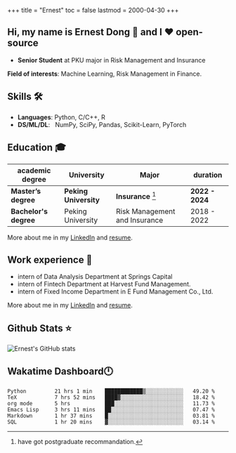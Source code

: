 +++
title = "Ernest"
toc = false
lastmod = 2000-04-30
+++

## Hi, my name is Ernest Dong 👋 and I ❤️ open-source

- **Senior Student** at PKU major in Risk Management and Insurance

**Field of interests**: Machine Learning, Risk Management in Finance.

## Skills 🛠️

- **Languages**:        Python, C/C++, R
- **DS/ML/DL**: &nbsp;  NumPy, SciPy, Pandas, Scikit-Learn, PyTorch

## Education 🎓

| academic degree       | University            | Major                         | duration        |
| --------------------- | --------------------- | ----------------------------- | --------------- |
| **Master’s degree**   | **Peking University** | **Insurance** [^1]            | **2022 - 2024** |
| **Bachelor's degree** | Peking University     | Risk Management and Insurance | 2018 - 2022     |

More about me in my [LinkedIn](https://www.linkedin.com/in/晨阳-董-918ab41b4/) and [resume](../files/resume.pdf).

## Work experience 👔

- intern of Data Analysis Department at Springs Capital
- intern of Fintech Department at Harvest Fund Management.
- intern of Fixed Income Department in E Fund Management Co., Ltd.

More about me in my [LinkedIn](https://www.linkedin.com/in/晨阳-董-918ab41b4/) and [resume](./files/resume.pdf).

## Github Stats ⭐

![Ernest's GitHub stats](https://github-readme-stats.vercel.app/api?username=ErnestDong&show_icons=true)

## Wakatime Dashboard🕛

<!--START_SECTION:waka-->

```text
Python         21 hrs 1 min    ████████████▒░░░░░░░░░░░░   49.20 %
TeX            7 hrs 52 mins   ████▓░░░░░░░░░░░░░░░░░░░░   18.42 %
org mode       5 hrs           ███░░░░░░░░░░░░░░░░░░░░░░   11.73 %
Emacs Lisp     3 hrs 11 mins   ██░░░░░░░░░░░░░░░░░░░░░░░   07.47 %
Markdown       1 hr 37 mins    █░░░░░░░░░░░░░░░░░░░░░░░░   03.81 %
SQL            1 hr 20 mins    ▓░░░░░░░░░░░░░░░░░░░░░░░░   03.14 %
```

<!--END_SECTION:waka-->

[^1]: have got postgraduate recommandation.
